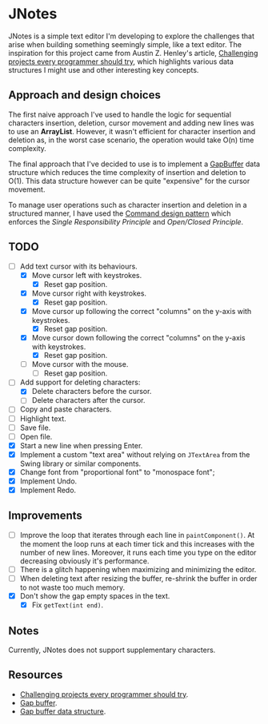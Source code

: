 # JNotes
JNotes is a simple text editor I'm developing to explore the challenges that arise when building something seemingly simple, 
like a text editor. The inspiration for this project came from Austin Z. Henley's article,
[Challenging projects every programmer should try](https://austinhenley.com/blog/challengingprojects.html), which highlights various data structures I might use and other
interesting key concepts.

## Approach and design choices
The first naive approach I've used to handle the logic for sequential characters insertion, deletion, cursor movement
and adding new lines was to use an **ArrayList**. However, it wasn't efficient for character insertion and deletion as, 
in the worst case scenario, the operation would take O(n) time complexity. 

The final approach that I've decided to use is to implement a [GapBuffer](https://en.wikipedia.org/wiki/Gap_buffer) data 
structure which reduces the time complexity of insertion and deletion to O(1). This data structure however can be quite 
"expensive" for the cursor movement.

To manage user operations such as character insertion and deletion in a structured manner, I have used 
the [Command design pattern](https://refactoring.guru/design-patterns/command) which enforces the *Single Responsibility Principle*
and *Open/Closed Principle*. 

## TODO
- [ ] Add text cursor with its behaviours.
  - [x] Move cursor left with keystrokes.
    - [x] Reset gap position.
  - [x] Move cursor right with keystrokes.
    - [x] Reset gap position.
  - [x] Move cursor up following the correct "columns" on the y-axis with keystrokes.
    - [x] Reset gap position.
  - [x] Move cursor down following the correct "columns" on the y-axis with keystrokes.
    - [x] Reset gap position.
  - [ ] Move cursor with the mouse.
    - [ ] Reset gap position.
- [ ] Add support for deleting characters:
  - [x] Delete characters before the cursor.
  - [ ] Delete characters after the cursor.
- [ ] Copy and paste characters.
- [ ] Highlight text.
- [ ] Save file.
- [ ] Open file.
- [x] Start a new line when pressing Enter.
- [x] Implement a custom "text area" without relying on `JTextArea` from the Swing library or similar components.
- [x] Change font from "proportional font" to "monospace font";
- [x] Implement Undo.
- [x] Implement Redo.

## Improvements
- [ ] Improve the loop that iterates through each line in `paintComponent()`. At the moment the loop runs at each timer tick and this increases with the number of new lines.
    Moreover, it runs each time you type on the editor decreasing obviously it's performance.
- [ ] There is a glitch happening when maximizing and minimizing the editor.
- [ ] When deleting text after resizing the buffer, re-shrink the buffer in order to not waste too much memory.
- [x] Don't show the gap empty spaces in the text.
    - [x] Fix `getText(int end)`.

## Notes
Currently, JNotes does not support supplementary characters.

## Resources
- [Challenging projects every programmer should try](https://austinhenley.com/blog/challengingprojects.html).
- [Gap buffer](https://en.wikipedia.org/wiki/Gap_buffer).
- [Gap buffer data structure](https://www.geeksforgeeks.org/dsa/gap-buffer-data-structure/).